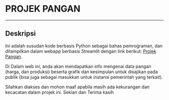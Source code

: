 # PROJEK PANGAN
-------------------
## Deskripsi
Ini adalah susudan kode berbasis Python sebagai bahas pemrograman, dan ditampilkan dalam webapp berbasis Streamlit dengan link berikut:
[Projek Pangan](https://kondisipangan-satrioadi96.streamlitapp.com/).

Di Dalam web ini, anda akan mendapatkan info mengenai data pangan (harga, dan produksi) beserta grafik dan kesimpulan untuk disajikan pada publik (bisa juga sebagai masukkan untuk instansi pemerintah yang terkait).

Silahkan diakses dan mohon maaf apabila masih ada kekurangan dan kecacatan dalam projek ini. Sekian dan Terima kasih
